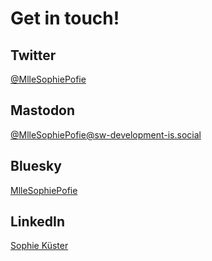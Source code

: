 # Get in touch!

## Twitter

[@MlleSophiePofie](https://twitter.com/MlleSophiePofie)

## Mastodon

[@MlleSophiePofie@sw-development-is.social](https://sw-development-is.social/@MlleSophiePofie)

## Bluesky

[MlleSophiePofie](https://bsky.app/profile/mllesophiepofie.bsky.social)

## LinkedIn

[Sophie Küster](www.linkedin.com/in/sophie-küster-1901b4149)
